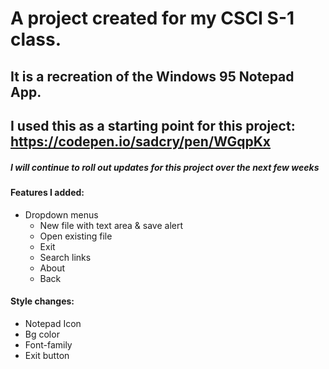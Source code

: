 # A project created for my CSCI S-1 class.
## It is a recreation of the Windows 95 Notepad App.
## I used this as a starting point for this project: https://codepen.io/sadcry/pen/WGqpKx

##### I will continue to roll out updates for this project over the next few weeks

#### Features I added: 
* Dropdown menus
  * New file with text area & save alert
  * Open existing file
  * Exit
  * Search links 
  * About 
  * Back 

#### Style changes:

* Notepad Icon
* Bg color
* Font-family
* Exit button

